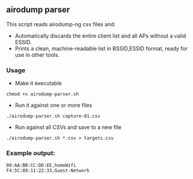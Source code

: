 ## airodump parser

This script reads airodump-ng csv files and:
- Automatically discards the entire client list and all APs without a valid ESSID.
- Prints a clean, machine-readable list in BSSID,ESSID format, ready for use in other tools.

### Usage
- Make it executable
```
chmod +x airodump-parser.sh
```

- Run it against one or more files

```
./airodump-parser.sh capture-01.csv
```

- Run against all CSVs and save to a new file

```
./airodump-parser.sh *.csv > targets.csv
```

### Example output:
```
00:AA:BB:CC:DD:EE,homeWifi
F4:5C:89:11:22:33,Guest-Network
```

